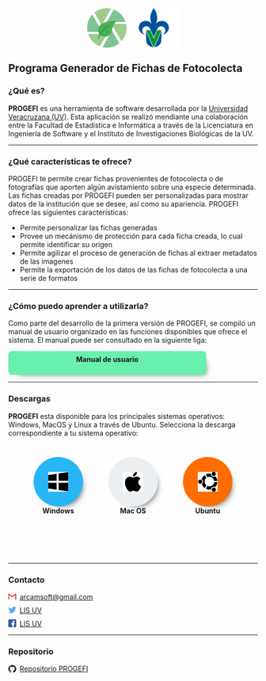  <div style="display: flex; justify-content: center;">
 <img src="icono.png" alt="PROGEFI" style="height: 80px" />
 <img src="uv.png" alt="Universidad Veracruzana" style="height: 80px" />
</div>

<h2>Programa Generador de Fichas de Fotocolecta</h2>

<h3>¿Qué es?</h3>

**PROGEFI** es una herramienta de software desarrollada por la [Universidad Veracruzana (UV)](https://www.uv.mx). Esta aplicación se realizó mendiante una colaboración entre la Facultad de Estadística e Informática a través de la Licenciatura en Ingeniería de Software y el Instituto de Investigaciones Biológicas de la UV.

****
<h3>¿Qué características te ofrece?</h3>

PROGEFI te permite crear fichas provenientes de fotocolecta o de fotografías que aporten algún avistamiento sobre una especie determinada. Las fichas creadas por PROGEFI pueden ser personalizadas para mostrar datos de la institución que se desee, así como su apariencia. PROGEFI ofrece las siguientes características:

* Permite personalizar las fichas generadas
* Provee un mecánismo de protección para cada ficha creada, lo cual permite identificar su origen
* Permite agilizar el proceso de generación de fichas al extraer metadatos de las imagenes
* Permite la exportación de los datos de las fichas de fotocolecta a una serie de formatos
****
<h3>¿Cómo puedo aprender a utilizarla?</h3>

Como parte del desarrollo de la primera versión de PROGEFI, se compiló un manual de usuario organizado en las funciones disponibles que ofrece el sistema. 
El manual puede ser consultado en la siguiente liga:

<div style="display: flex; background-color: #69F0AE; padding-top: 8px; width: 400px; height: 40px; justify-content: center; cursor: pointer;border-radius: 7px; font-weight: bold; -webkit-box-shadow: 9px 9px 12px -10px rgba(0,0,0,0.56);
-moz-box-shadow: 9px 9px 12px -10px rgba(0,0,0,0.56);
box-shadow: 9px 9px 12px -10px rgba(0,0,0,0.56);transition: 0.4s;"
onmouseover=" this.style.width='405px'; this.style.backgroundColor='#00BFA5'" onmouseleave="this.style.width='400px'; this.style.backgroundColor='#69F0AE'"
onclick="window.open('Manual de usuario.pdf')"
>Manual de usuario</div>

****
<h3>Descargas</h3>

**PROGEFI** esta disponible para los principales sistemas operativos: Windows, MacOS y Linux a través de Ubuntu. Selecciona la descarga correspondiente a tu sistema operativo:

<div style="display: flex; justify-content: space-evenly; height: 200px; margin-top: 40px">

<div style="display: flex; flex-direction: column; ">
<div style="display: flex; border-radius: 50%; background-color: #29B6F6; width: 100px; height: 100px; -webkit-box-shadow: 9px 9px 12px -10px rgba(0,0,0,0.56);
-moz-box-shadow: 9px 9px 12px -10px rgba(0,0,0,0.56);
box-shadow: 9px 9px 12px -10px rgba(0,0,0,0.56);transition: 0.4s;cursor: pointer;align-items: center; justify-content: center;" onmouseover=" this.style.backgroundColor='#18FFFF'" onmouseleave=" this.style.backgroundColor='#29B6F6'" onclick="window.open('https://github.com/Alex-Camara/PROGEFI/releases/download/v1.0/progefi_v1.0.exe')">
<img src="windows.png" alt="Windows" style="height: 40px ;margin: auto;align-self: center;this.style.backgroundColor;" />
</div>
<b style="align-self: center">Windows</b>
</div>

<div style="display: flex; flex-direction: column; ">
<div style="display: flex; border-radius: 50%; background-color: #ECEFF1; width: 100px; height: 100px;-webkit-box-shadow: 9px 9px 12px -10px rgba(0,0,0,0.56);
-moz-box-shadow: 9px 9px 12px -10px rgba(0,0,0,0.56);
box-shadow: 9px 9px 12px -10px rgba(0,0,0,0.56);transition: 0.2s; cursor: pointer; align-items: center; justify-content: center;"
onmouseover=" this.style.backgroundColor='#FAFAFA'" onmouseleave=" this.style.backgroundColor='#ECEFF1'">
<img src="mac.png" alt="Mac OS" style="height: 40px ;margin: auto;align-self: center; background-color: this.style.backgroundColor;" />
</div>
<b style="align-self: center">Mac OS</b>
</div>

<div style="display: flex; flex-direction: column; ">
<div style="display: flex; border-radius: 50%; background-color: #FF6D00; width: 100px; height: 100px;-webkit-box-shadow: 9px 9px 12px -10px rgba(0,0,0,0.56);
-moz-box-shadow: 9px 9px 12px -10px rgba(0,0,0,0.56);
box-shadow: 9px 9px 12px -10px rgba(0,0,0,0.56);transition: .4s;cursor: pointer; align-items: center; justify-content: center;"
onmouseover=" this.style.backgroundColor='#FFC107'" onmouseleave=" this.style.backgroundColor='#FF6D00'">
<img src="ubuntu.png" alt="Ubuntu" style="height: 40px;; align-self: center; background-color: this.style.backgroundColor;" />
</div>
<b style="align-self: center">Ubuntu</b>
</div>

</div>

****
<h3>Contacto</h3>

<div style="display:flex; align-items: center;">
<img src="gmail.png" alt="Gmail" style="height: 16px; margin-right: 7px;" />
<a href="mailto:arcamsoft@gmail.com">arcamsoft@gmail.com</a>
</div>

<div style="display:flex; margin-top: 10px; align-items: center;">
<img src="twitter.png" alt="Twitter" style="height: 16px; margin-right: 7px;" />
<a href="https://twitter.com/lis_uv?s=20">LIS UV</a>
</div>

<div style="display:flex;margin-top:10px; align-items: center;">
<img src="facebook.png" alt="Facebook" style="height: 16px; margin-right: 7px;" />
<a href="https://www.facebook.com/Lis-UV-1214389321920066/">LIS UV</a>
</div>

****
<h3>Repositorio</h3>

<div style="display:flex; margin-top: 10px; align-items: center;">
<img src="github.png" alt="github" style="height: 16px; margin-right: 7px;" />
<a href="https://github.com/Alex-Camara/PROGEFI">Repositorio PROGEFI</a>
</div>